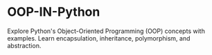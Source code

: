 # OOP-IN-Python
Explore Python's Object-Oriented Programming (OOP) concepts with examples. Learn encapsulation, inheritance, polymorphism, and abstraction.

